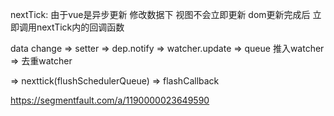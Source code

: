 nextTick: 由于vue是异步更新 修改数据下 视图不会立即更新 dom更新完成后 立即调用nextTick内的回调函数

data change  => setter => dep.notify => watcher.update => queue 推入watcher => 去重watcher

=> nexttick(flushSchedulerQueue) => flashCallback


https://segmentfault.com/a/1190000023649590